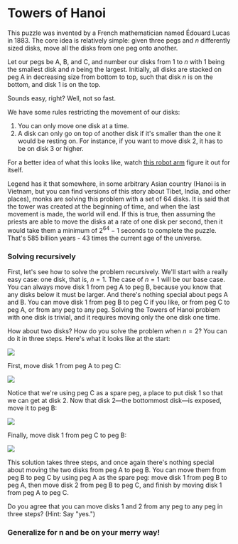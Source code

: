 
# Towers of Hanoi

This puzzle was invented by a French mathematician named Édouard Lucas in 1883. The core idea is relatively simple: given three pegs and _n_ differently sized disks, move all the disks from one peg onto another. 

Let our pegs be A, B, and C, and number our disks from 1 to _n_ with 1 being the smallest disk and _n_ being the largest. Initially, all disks are stacked on peg A in decreasing size from bottom to top, such that disk _n_ is on the bottom, and disk 1 is on the top.

Sounds easy, right? Well, not so fast. 

We have some rules restricting the movement of our disks:
1. You can only move one disk at a time.
2. A disk can only go on top of another disk if it's smaller than the one it would be resting on. For instance, if you want to move disk 2, it has to be on disk 3 or higher.

For a better idea of what this looks like, watch [this robot arm](https://www.youtube.com/watch?v=SEMfUE5K35I) figure it out for itself.

Legend has it that somewhere, in some arbitrary Asian country (Hanoi is in Vietnam, but you can find versions of this story about Tibet, India, and other places), monks are solving this problem with a set of 64 disks. It is said that the tower was created at the beginning of time, and when the last movement is made, the world will end. If this is true, then assuming the priests are able to move the disks at a rate of one disk per second, then it would take them a minimum of $2^{64}-1$ seconds to complete the puzzle. That's 585 billion years - 43 times the current age of the universe.

### Solving recursively

First, let's see how to solve the problem recursively. We'll start with a really easy case: one disk, that is, $n=1$. The case of $n=1$ will be our base case. You can always move disk 1 from peg A to peg B, because you know that any disks below it must be larger. And there's nothing special about pegs A and B. You can move disk 1 from peg B to peg C if you like, or from peg C to peg A, or from any peg to any peg. Solving the Towers of Hanoi problem with one disk is trivial, and it requires moving only the one disk one time.

How about two disks? How do you solve the problem when $n=2$? You can do it in three steps. Here's what it looks like at the start:

<img src="{{ site.baseurl }}/images/tof3.png" />

First, move disk 1 from peg A to peg C:

<img src="{{ site.baseurl }}/images/tof4.png" />

Notice that we're using peg C as a spare peg, a place to put disk 1 so that we can get at disk 2. Now that disk 2—the bottommost disk—is exposed, move it to peg B:

<img src="{{ site.baseurl }}/images/tof5.png" />

Finally, move disk 1 from peg C to peg B:

<img src="{{ site.baseurl }}/images/tof6.png" />

This solution takes three steps, and once again there's nothing special about moving the two disks from peg A to peg B. You can move them from peg B to peg C by using peg A as the spare peg: move disk 1 from peg B to peg A, then move disk 2 from peg B to peg C, and finish by moving disk 1 from peg A to peg C. 

Do you agree that you can move disks 1 and 2 from any peg to any peg in three steps? (Hint: Say "yes.")

### Generalize for n and be on your merry way!


```python

```
